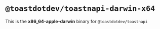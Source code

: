 # `@toastdotdev/toastnapi-darwin-x64`

This is the **x86_64-apple-darwin** binary for `@toastdotdev/toastnapi`
